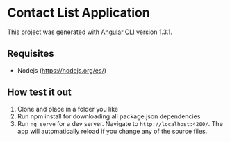 # Contact List Application

This project was generated with [Angular CLI](https://github.com/angular/angular-cli) version 1.3.1.

## Requisites

- Nodejs (https://nodejs.org/es/)

## How test it out

1) Clone and place in a folder you like
2) Run npm install for downloading all package.json dependencies
3) Run `ng serve` for a dev server. Navigate to `http://localhost:4200/`. The app will automatically reload if you change any of the source files.
